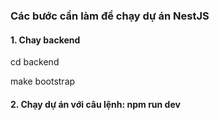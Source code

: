### Các bước cần làm để chạy dự án NestJS

#### 1. Chay backend

cd backend

make bootstrap

#### 2. Chạy dự án với câu lệnh: npm run dev

